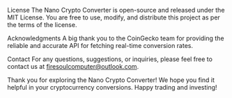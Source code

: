 

License
The Nano Crypto Converter is open-source and released under the MIT License. You are free to use, modify, and distribute this project as per the terms of the license.

Acknowledgments
A big thank you to the CoinGecko team for providing the reliable and accurate API for fetching real-time conversion rates.

Contact
For any questions, suggestions, or inquiries, please feel free to contact us at firesoulcomputer@outlook.com.

Thank you for exploring the Nano Crypto Converter! We hope you find it helpful in your cryptocurrency conversions. Happy trading and investing!





